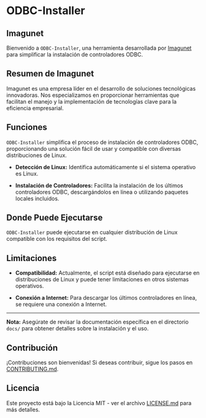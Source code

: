 # ODBC-Installer

## Imagunet

Bienvenido a `ODBC-Installer`, una herramienta desarrollada por [Imagunet](https://www.imagunet.com/) para simplificar la instalación de controladores ODBC.

## Resumen de Imagunet

Imagunet es una empresa líder en el desarrollo de soluciones tecnológicas innovadoras. Nos especializamos en proporcionar herramientas que facilitan el manejo y la implementación de tecnologías clave para la eficiencia empresarial.

## Funciones

`ODBC-Installer` simplifica el proceso de instalación de controladores ODBC, proporcionando una solución fácil de usar y compatible con diversas distribuciones de Linux.

- **Detección de Linux:** Identifica automáticamente si el sistema operativo es Linux.
  
- **Instalación de Controladores:** Facilita la instalación de los últimos controladores ODBC, descargándolos en línea o utilizando paquetes locales incluidos.

## Donde Puede Ejecutarse

`ODBC-Installer` puede ejecutarse en cualquier distribución de Linux compatible con los requisitos del script.

## Limitaciones

- **Compatibilidad:** Actualmente, el script está diseñado para ejecutarse en distribuciones de Linux y puede tener limitaciones en otros sistemas operativos.

- **Conexión a Internet:** Para descargar los últimos controladores en línea, se requiere una conexión a Internet.

---

**Nota:** Asegúrate de revisar la documentación específica en el directorio `docs/` para obtener detalles sobre la instalación y el uso.

## Contribución

¡Contribuciones son bienvenidas! Si deseas contribuir, sigue los pasos en [CONTRIBUTING.md](CONTRIBUTING.md).

## Licencia

Este proyecto está bajo la Licencia MIT - ver el archivo [LICENSE.md](LICENSE.md) para más detalles.
